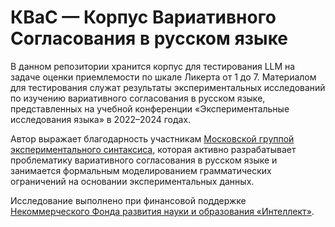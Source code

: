 # КВаС — Корпус Вариативного Согласования в русском языке
В данном репозитории хранится корпус для тестирования LLM на задаче оценки приемлемости по шкале Ликерта от 1 до 7. Материалом для тестирования служат результаты экспериментальных исследований по изучению вариативного согласования в русском языке, представленных на учебной конференции «Экспериментальные исследования языка» в 2022–2024 годах.

Автор выражает благодарность участникам <a href="https://expsynt.com/">Московской группой экспериментального синтаксиса</a>, которая активно разрабатывает проблематику вариативного согласования в русском языке и занимается формальным моделированием грамматических ограничений на основании экспериментальных данных.

Исследование выполнено при финансовой поддержке <a href="https://intellect-foundation.ru/">Некоммерческого Фонда развития науки и образования «Интеллект»</a>.  
